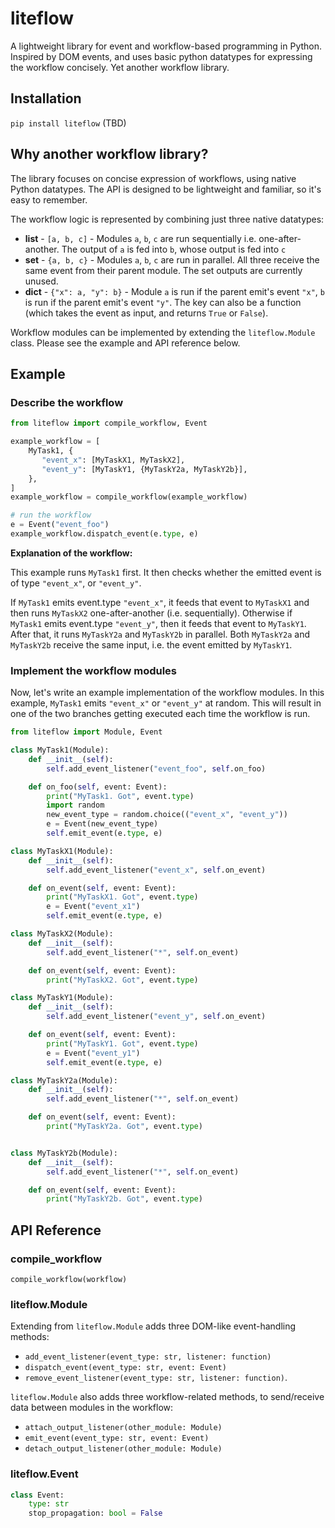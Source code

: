# liteflow

A lightweight library for event and workflow-based programming in Python. Inspired by DOM events, and uses basic python datatypes for expressing the workflow concisely. Yet another workflow library.

## Installation
`pip install liteflow` (TBD)

## Why another workflow library?
The library focuses on concise expression of workflows, using native Python datatypes. The API is designed to be lightweight and familiar, so it's easy to remember.

The workflow logic is represented by combining just three native datatypes:
* **list** - `[a, b, c]` - Modules `a`, `b`, `c` are run sequentially i.e. one-after-another. The output of `a` is fed into `b`, whose output is fed into `c`
* **set** - `{a, b, c}` - Modules `a`, `b`, `c` are run in parallel. All three receive the same event from their parent module. The set outputs are currently unused.
* **dict** - `{"x": a, "y": b}` - Module `a` is run if the parent emit's event `"x"`, `b` is run if the parent emit's event `"y"`. The key can also be a function (which takes the event as input, and returns `True` or `False`).

Workflow modules can be implemented by extending the `liteflow.Module` class. Please see the example and API reference below.

## Example
### Describe the workflow
```py
from liteflow import compile_workflow, Event

example_workflow = [
    MyTask1, {
       "event_x": [MyTaskX1, MyTaskX2],
       "event_y": [MyTaskY1, {MyTaskY2a, MyTaskY2b}],
    },
]
example_workflow = compile_workflow(example_workflow)

# run the workflow
e = Event("event_foo")
example_workflow.dispatch_event(e.type, e)
```

**Explanation of the workflow:**

This example runs `MyTask1` first. It then checks whether the emitted event is of type `"event_x"`, or `"event_y"`.

If `MyTask1` emits event.type `"event_x"`, it feeds that event to `MyTaskX1` and then runs `MyTaskX2` one-after-another (i.e. sequentially).
Otherwise if `MyTask1` emits event.type `"event_y"`, then it feeds that event to `MyTaskY1`. After that, it runs `MyTaskY2a` and `MyTaskY2b` in parallel. Both `MyTaskY2a` and `MyTaskY2b` receive the same input, i.e. the event emitted by `MyTaskY1`.

### Implement the workflow modules
Now, let's write an example implementation of the workflow modules. In this example, `MyTask1` emits `"event_x"` or `"event_y"` at random. This will result in one of the two branches getting executed each time the workflow is run.

```py
from liteflow import Module, Event

class MyTask1(Module):
    def __init__(self):
        self.add_event_listener("event_foo", self.on_foo)

    def on_foo(self, event: Event):
        print("MyTask1. Got", event.type)
        import random
        new_event_type = random.choice(("event_x", "event_y"))
        e = Event(new_event_type)
        self.emit_event(e.type, e)

class MyTaskX1(Module):
    def __init__(self):
        self.add_event_listener("event_x", self.on_event)

    def on_event(self, event: Event):
        print("MyTaskX1. Got", event.type)
        e = Event("event_x1")
        self.emit_event(e.type, e)

class MyTaskX2(Module):
    def __init__(self):
        self.add_event_listener("*", self.on_event)

    def on_event(self, event: Event):
        print("MyTaskX2. Got", event.type)

class MyTaskY1(Module):
    def __init__(self):
        self.add_event_listener("event_y", self.on_event)

    def on_event(self, event: Event):
        print("MyTaskY1. Got", event.type)
        e = Event("event_y1")
        self.emit_event(e.type, e)

class MyTaskY2a(Module):
    def __init__(self):
        self.add_event_listener("*", self.on_event)

    def on_event(self, event: Event):
        print("MyTaskY2a. Got", event.type)


class MyTaskY2b(Module):
    def __init__(self):
        self.add_event_listener("*", self.on_event)

    def on_event(self, event: Event):
        print("MyTaskY2b. Got", event.type)
```

## API Reference
### compile_workflow
`compile_workflow(workflow)`

### liteflow.Module
Extending from `liteflow.Module` adds three DOM-like event-handling methods:
* `add_event_listener(event_type: str, listener: function)`
* `dispatch_event(event_type: str, event: Event)`
* `remove_event_listener(event_type: str, listener: function)`.

`liteflow.Module` also adds three workflow-related methods, to send/receive data between modules in the workflow:
* `attach_output_listener(other_module: Module)`
* `emit_event(event_type: str, event: Event)`
* `detach_output_listener(other_module: Module)`

### liteflow.Event
```py
class Event:
    type: str
    stop_propagation: bool = False
```